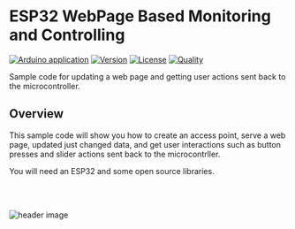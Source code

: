 # ESP32 WebPage Based Monitoring and Controlling

[![Arduino application](https://github.com/tahirrrhassan/ESP32_WebPage/actions/workflows/ci.yml/badge.svg)](https://github.com/tahirrrhassan/ESP32_WebPage/actions/workflows/ci.yml) [![Version](https://img.shields.io/badge/version-1.0.0-blue)](https://github.com/tahirrrhassan/ESP32_WebPage) [![License](https://img.shields.io/badge/license-GPL%203.0-blue)](https://github.com/tahirrrhassan/ESP32_WebPage) [![Quality](https://img.shields.io/badge/quality-A%2B-brightgreen)](https://github.com/tahirrrhassan/ESP32_WebPage)

Sample code for updating a web page and getting user actions sent back to the microcontroller.

## Overview

This sample code will show you how to create an access point, serve a web page, updated just changed data, and get user interactions such as button presses and slider actions sent back to the microcontrller.

You will need an ESP32 and some open source libraries.

<br>
<br>

![header image](https://github.com/tahirrrhassan/ESP32_WebPage/screen.jpg)
